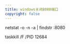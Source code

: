 ```yaml
---
title: windows关闭8080端口
copyright: false
---
```




netstat -o -n -a | findstr :8080

taskkill /F /PID 12684